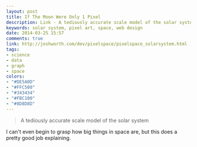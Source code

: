 ```yaml
---
layout: post
title: If The Moon Were Only 1 Pixel
description: Link - A tediously accurate scale model of the solar system
keywords: solar system, pixel art, space, web design
date: 2014-03-25 15:57
comments: true
link: http://joshworth.com/dev/pixelspace/pixelspace_solarsystem.html
tags:
- science
- data
- graph
- space
colors:
- "#DE5A0D"
- "#FFC500"
- "#343434"
- "#FBC100"
- "#8D8D8D"
---
```


> A tediously accurate scale model of the solar system

I can't even begin to grasp how big things in space are, but this does a pretty good job explaining.
